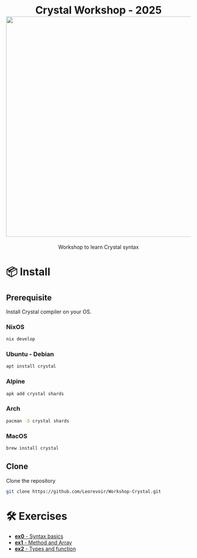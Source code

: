 <h1 align="center">
  Crystal Workshop - 2025<br>
  <img src="https://raw.githubusercontent.com/catppuccin/catppuccin/main/assets/palette/macchiato.png" width="600px"/>
  <br>
</h1>

<p align="center">
    Workshop to learn Crystal syntax<br>
</p>

# 📦 Install

## Prerequisite

Install Crystal compiler on your OS.

### NixOS

```nix
nix develop
```

### Ubuntu - Debian

```bash
apt install crystal
```

### Alpine

```bash
apk add crystal shards
```

### Arch

```bash
pacman -S crystal shards
```

### MacOS

```bash
brew install crystal
```

## Clone

Clone the repository

```bash
git clone https://github.com/Leorevoir/Workshop-Crystal.git
```

# 🛠️ Exercises

- [**ex0** - Syntax basics](./docs/ex0.md)
- [**ex1** - Method and Array](./docs/ex1.md)
- [**ex2** - Types and function](./docs/ex2.md)
